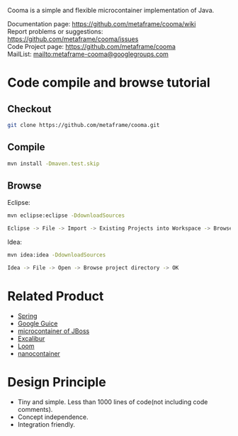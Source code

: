 Cooma is a simple and flexible microcontainer implementation of Java.

Documentation page: <https://github.com/metaframe/cooma/wiki>  
Report problems or suggestions: <https://github.com/metaframe/cooma/issues>  
Code Project page: <https://github.com/metaframe/cooma>  
MailList: <mailto:metaframe-cooma@googlegroups.com>

Code compile and browse tutorial
==================================

Checkout
--------------

```bash
git clone https://github.com/metaframe/cooma.git
```

Compile
---------------

```bash
mvn install -Dmaven.test.skip
```

Browse
---------------

Eclipse:

```bash
mvn eclipse:eclipse -DdownloadSources

Eclipse -> File -> Import -> Existing Projects into Workspace -> Browse -> Finished
```

Idea:

```bash
mvn idea:idea -DdownloadSources

Idea -> File -> Open -> Browse project directory -> OK
```

Related Product
=========================

- [Spring](http://www.springsource.org/)
- [Google Guice](http://code.google.com/p/google-guice/)
- [microcontainer of JBoss](http://www.jboss.org/jbossmc/) 
- [Excalibur](http://excalibur.apache.org/)
- [Loom](http://loom.codehaus.org/)
- [nanocontainer](http://nanocontainer.codehaus.org/)

Design Principle
=========================

- Tiny and simple. Less than 1000 lines of code(not including code comments).
- Concept independence.
- Integration friendly.